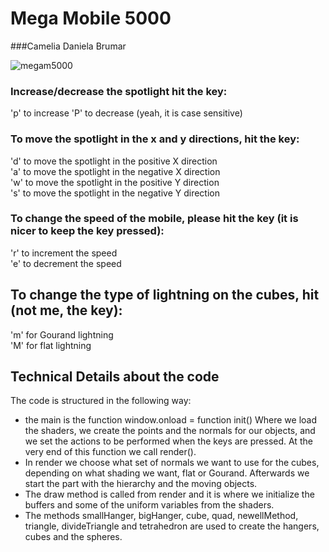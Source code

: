 # Mega Mobile 5000
###Camelia Daniela Brumar

![megam5000](https://i.imgur.com/xcMZBaD.png)

### Increase/decrease the spotlight hit the key:
  'p' to increase
  'P' to decrease (yeah, it is case sensitive)

### To move the spotlight in the x and y directions, hit the key:
  'd' to move the spotlight in the positive X direction <br>
  'a' to move the spotlight in the negative X direction <br>
  'w' to move the spotlight in the positive Y direction <br>
  's' to move the spotlight in the negative Y direction <br>

### To change the speed of the mobile, please hit the key (it is nicer to keep the key pressed):
  'r' to increment the speed <br>
  'e' to decrement the speed

## To change the type of lightning on the cubes, hit (not me, the key):
  'm' for Gourand lightning <br>
  'M' for flat lightning

## Technical Details about the code
The code is structured in the following way:
- the main is the function
    window.onload = function init()
  Where we load the shaders, we create the points and the normals for our objects, and we set the actions to be performed when the keys are pressed.
  At the very end of this function we call render().
- In render we choose what set of normals we want to use for the cubes, depending on what shading we want, flat or Gourand.
  Afterwards we start the part with the hierarchy and the moving objects.
- The draw method is called from render and it is where we initialize the buffers and some of the uniform variables from the shaders.
- The methods smallHanger, bigHanger, cube, quad, newellMethod, triangle, divideTriangle and tetrahedron are used to create the hangers, cubes and the spheres.
